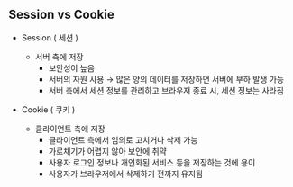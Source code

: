 ## Session vs Cookie
- Session ( 세션 )
  - 서버 측에 저장
    - 보안성이 높음
    - 서버의 자원 사용 → 많은 양의 데이터를 저장하면 서버에 부하 발생 가능
    - 서버 측에서 세션 정보를 관리하고 브라우저 종료 시, 세션 정보는 사라짐

- Cookie ( 쿠키 )
  - 클라이언트 측에 저장
    - 클라이언트 측에서 임의로 고치거나 삭제 가능
    - 가로채기가 어렵지 않아 보안에 취약
    - 사용자 로그인 정보나 개인화된 서비스 등을 저장하는 것에 용이
    - 사용자가 브라우저에서 삭제하기 전까지 유지됨
